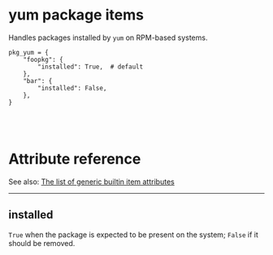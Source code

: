 # yum package items

Handles packages installed by `yum` on RPM-based systems.

    pkg_yum = {
        "foopkg": {
            "installed": True,  # default
        },
        "bar": {
            "installed": False,
        },
    }

<br><br>

# Attribute reference

See also: [The list of generic builtin item attributes](../repo/items.py.md#builtin-item-attributes)

<hr>

## installed

`True` when the package is expected to be present on the system; `False` if it should be removed.
